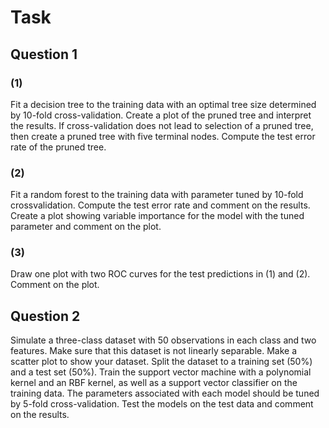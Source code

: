 # Task
## Question 1
### (1)
Fit a decision tree to the training data with an optimal tree size determined by 10-fold cross-validation. Create a plot of the pruned tree and interpret the results. If cross-validation does not lead to selection of a pruned tree, then create a pruned tree with five terminal nodes. Compute the test error rate of the pruned tree.
### (2)
Fit a random forest to the training data with parameter tuned by 10-fold crossvalidation. Compute the test error rate and comment on the results. Create a plot showing variable importance for the model with the tuned parameter and comment on the plot.
### (3)
Draw one plot with two ROC curves for the test predictions in (1) and (2). Comment on the plot.

## Question 2
Simulate a three-class dataset with 50 observations in each class and two features. Make
sure that this dataset is not linearly separable. Make a scatter plot to show your dataset.
Split the dataset to a training set (50%) and a test set (50%). Train the support vector
machine with a polynomial kernel and an RBF kernel, as well as a support vector classifier
on the training data. The parameters associated with each model should be tuned by 5-fold
cross-validation. Test the models on the test data and comment on the results.
